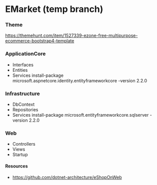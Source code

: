 # EMarket (temp branch)

### Theme
https://themehunt.com/item/1527339-ezone-free-multipurpose-ecommerce-bootstrap4-template

### ApplicationCore
- Interfaces
- Entities
- Services
install-package microsoft.aspnetcore.identity.entityframeworkcore -version 2.2.0

### Infrastructure
- DbContext
- Repositories
- Services
install-package microsoft.entityframeworkcore.sqlserver -version 2.2.0

### Web
- Controllers
- Views
- Startup

#### Resources
- https://github.com/dotnet-architecture/eShopOnWeb